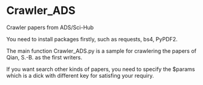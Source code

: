 # Crawler_ADS
Crawler papers from ADS/Sci-Hub

You need to install packages firstly, such as requests, bs4, PyPDF2.

The main function Crawler_ADS.py is a sample for crawlering the papers of Qian, S.-B. as the first writers.

If you want search other kinds of papers, you need to specify the $params which is a dick with different key for satisfing your requiry.
